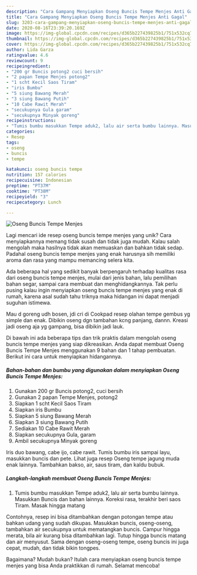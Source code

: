 ```yaml
---
description: "Cara Gampang Menyiapkan Oseng Buncis Tempe Menjes Anti Gagal"
title: "Cara Gampang Menyiapkan Oseng Buncis Tempe Menjes Anti Gagal"
slug: 3203-cara-gampang-menyiapkan-oseng-buncis-tempe-menjes-anti-gagal
date: 2020-08-16T23:39:20.169Z
image: https://img-global.cpcdn.com/recipes/d365b227439825b1/751x532cq70/oseng-buncis-tempe-menjes-foto-resep-utama.jpg
thumbnail: https://img-global.cpcdn.com/recipes/d365b227439825b1/751x532cq70/oseng-buncis-tempe-menjes-foto-resep-utama.jpg
cover: https://img-global.cpcdn.com/recipes/d365b227439825b1/751x532cq70/oseng-buncis-tempe-menjes-foto-resep-utama.jpg
author: Lida Garza
ratingvalue: 4.6
reviewcount: 9
recipeingredient:
- "200 gr Buncis potong2 cuci bersih"
- "2 papan Tempe Menjes potong2"
- "1 scht Kecil Saos Tiram"
- "iris Bumbu"
- "5 siung Bawang Merah"
- "3 siung Bawang Putih"
- "10 Cabe Rawit Merah"
- "secukupnya Gula garam"
- "secukupnya Minyak goreng"
recipeinstructions:
- "Tumis bumbu masukkan Tempe aduk2, lalu air serta bumbu lainnya. Masukkan Buncis dan bahan lainnya. Koreksi rasa, terakhir beri saos Tiram. Masak hingga matang"
categories:
- Resep
tags:
- oseng
- buncis
- tempe

katakunci: oseng buncis tempe 
nutrition: 157 calories
recipecuisine: Indonesian
preptime: "PT37M"
cooktime: "PT38M"
recipeyield: "3"
recipecategory: Lunch

---
```



![Oseng Buncis Tempe Menjes](https://img-global.cpcdn.com/recipes/d365b227439825b1/751x532cq70/oseng-buncis-tempe-menjes-foto-resep-utama.jpg)

Lagi mencari ide resep oseng buncis tempe menjes yang unik? Cara menyiapkannya memang tidak susah dan tidak juga mudah. Kalau salah mengolah maka hasilnya tidak akan memuaskan dan bahkan tidak sedap. Padahal oseng buncis tempe menjes yang enak harusnya sih memiliki aroma dan rasa yang mampu memancing selera kita.

Ada beberapa hal yang sedikit banyak berpengaruh terhadap kualitas rasa dari oseng buncis tempe menjes, mulai dari jenis bahan, lalu pemilihan bahan segar, sampai cara membuat dan menghidangkannya. Tak perlu pusing kalau ingin menyiapkan oseng buncis tempe menjes yang enak di rumah, karena asal sudah tahu triknya maka hidangan ini dapat menjadi suguhan istimewa.

Mau d goreng udh bosen, jdi cri di Cookpad resep olahan tempe gembus yg simple dan enak. Dibikin oseng dgn tambahan kcng panjang, dannn. Kreasi jadi oseng aja yg gampang, bisa dibikin jadi lauk.


Di bawah ini ada beberapa tips dan trik praktis dalam mengolah oseng buncis tempe menjes yang siap dikreasikan. Anda dapat membuat Oseng Buncis Tempe Menjes menggunakan 9 bahan dan 1 tahap pembuatan. Berikut ini cara untuk menyiapkan hidangannya.

<!--inarticleads1-->

##### Bahan-bahan dan bumbu yang digunakan dalam menyiapkan Oseng Buncis Tempe Menjes:

1. Gunakan 200 gr Buncis potong2, cuci bersih
1. Gunakan 2 papan Tempe Menjes, potong2
1. Siapkan 1 scht Kecil Saos Tiram
1. Siapkan iris Bumbu
1. Siapkan 5 siung Bawang Merah
1. Siapkan 3 siung Bawang Putih
1. Sediakan 10 Cabe Rawit Merah
1. Siapkan secukupnya Gula, garam
1. Ambil secukupnya Minyak goreng


Iris duo bawang, cabe ijo, cabe rawit. Tumis bumbu iris sampai layu, masukkan buncis dan pete. Lihat juga resep Oseng tempe jagung muda enak lainnya. Tambahkan bakso, air, saus tiram, dan kaldu bubuk. 

<!--inarticleads2-->

##### Langkah-langkah membuat Oseng Buncis Tempe Menjes:

1. Tumis bumbu masukkan Tempe aduk2, lalu air serta bumbu lainnya. Masukkan Buncis dan bahan lainnya. Koreksi rasa, terakhir beri saos Tiram. Masak hingga matang


Contohnya, resep ini bisa ditambahkan dengan potongan tempe atau bahkan udang yang sudah dikupas. Masukkan buncis, oseng-oseng, tambahkan air secukupnya untuk mematangkan buncis. Campur hingga merata, bila air kurang bisa ditambahkan lagi. Tutup hingga buncis matang dan air menyusut. Sama dengan oseng-oseng tempe, oseng buncis ini juga cepat, mudah, dan tidak bikin tongpes. 

Bagaimana? Mudah bukan? Itulah cara menyiapkan oseng buncis tempe menjes yang bisa Anda praktikkan di rumah. Selamat mencoba!
